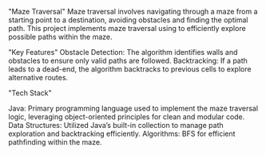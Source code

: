 "Maze Traversal"
Maze traversal involves navigating through a maze from a starting point to a destination, avoiding obstacles and finding the optimal path. This project implements maze traversal using to efficiently explore possible paths within the maze.

"Key Features"
Obstacle Detection: The algorithm identifies walls and obstacles to ensure only valid paths are followed.
Backtracking: If a path leads to a dead-end, the algorithm backtracks to previous cells to explore alternative routes.

"Tech Stack"

Java: Primary programming language used to implement the maze traversal logic, leveraging object-oriented principles for clean and modular code.
Data Structures: Utilized Java’s built-in collection to manage path exploration and backtracking efficiently.
Algorithms: BFS for efficient pathfinding within the maze.
























